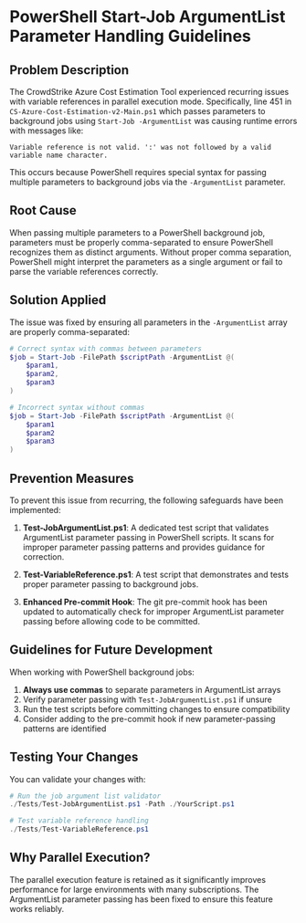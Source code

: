 # PowerShell Start-Job ArgumentList Parameter Handling Guidelines

## Problem Description

The CrowdStrike Azure Cost Estimation Tool experienced recurring issues with variable references in parallel execution mode. Specifically, line 451 in `CS-Azure-Cost-Estimation-v2-Main.ps1` which passes parameters to background jobs using `Start-Job -ArgumentList` was causing runtime errors with messages like:

```
Variable reference is not valid. ':' was not followed by a valid variable name character.
```

This occurs because PowerShell requires special syntax for passing multiple parameters to background jobs via the `-ArgumentList` parameter.

## Root Cause

When passing multiple parameters to a PowerShell background job, parameters must be properly comma-separated to ensure PowerShell recognizes them as distinct arguments. Without proper comma separation, PowerShell might interpret the parameters as a single argument or fail to parse the variable references correctly.

## Solution Applied

The issue was fixed by ensuring all parameters in the `-ArgumentList` array are properly comma-separated:

```powershell
# Correct syntax with commas between parameters
$job = Start-Job -FilePath $scriptPath -ArgumentList @(
    $param1,
    $param2,
    $param3
)

# Incorrect syntax without commas
$job = Start-Job -FilePath $scriptPath -ArgumentList @(
    $param1
    $param2
    $param3
)
```

## Prevention Measures

To prevent this issue from recurring, the following safeguards have been implemented:

1. **Test-JobArgumentList.ps1**: A dedicated test script that validates ArgumentList parameter passing in PowerShell scripts. It scans for improper parameter passing patterns and provides guidance for correction.

2. **Test-VariableReference.ps1**: A test script that demonstrates and tests proper parameter passing to background jobs.

3. **Enhanced Pre-commit Hook**: The git pre-commit hook has been updated to automatically check for improper ArgumentList parameter passing before allowing code to be committed.

## Guidelines for Future Development

When working with PowerShell background jobs:

1. **Always use commas** to separate parameters in ArgumentList arrays
2. Verify parameter passing with `Test-JobArgumentList.ps1` if unsure
3. Run the test scripts before committing changes to ensure compatibility
4. Consider adding to the pre-commit hook if new parameter-passing patterns are identified

## Testing Your Changes

You can validate your changes with:

```powershell
# Run the job argument list validator
./Tests/Test-JobArgumentList.ps1 -Path ./YourScript.ps1

# Test variable reference handling
./Tests/Test-VariableReference.ps1
```

## Why Parallel Execution?

The parallel execution feature is retained as it significantly improves performance for large environments with many subscriptions. The ArgumentList parameter passing has been fixed to ensure this feature works reliably.
